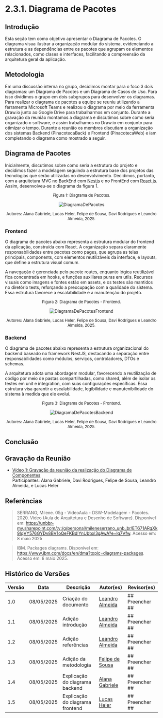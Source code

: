 # 2.3.1. Diagrama de Pacotes

## Introdução

Esta seção tem como objetivo apresentar o Diagrama de Pacotes. O diagrama visua ilustrar a organização modular do sistema, evidenciando a estrutura e as dependências entre os pacotes que agrupam os elementos relacionados, como clases e interfaces, facilitando a compreensão da arquitetura geral da aplicação.

## Metodologia

Em uma discussão interna no grupo, decidimos montar para o foco 3 dois diagramas: um Diagrama de Pacotes e um Diagrama de Casos de Uso. Para isso dividimos o grupo em dois subgrupos para desenvolver os diagramas. Para realizar o diagrama de pacotes a equipe se reuniu utilizando a ferramenta Microsoft Teams e realizou o diagrama por meio da ferramenta Draw.io junto ao Google Drive para trabalharmos em conjunto. Durante a gravação da reunião montamos a diagrama e discutimos sobre como seria organizado o software, e assim trabalhamos no Draw.io em conjunto para otimizar o tempo. Durante a reunião os membros discutiam a organização dos sistemas Backend (PinacotecaBack) e Frontend (PinacotecaWeb) e iam completando o diagrama como mostrado a seguir.

## Diagrama de Pacotes

Inicialmente, discutimos sobre como seria a estrutura do projeto e decidimos fazer a modelagem seguindo a estrutura base dos projetos das tecnologias que serão utilizadas no desenvolvimento. Decidimos, portanto, com a arquitetura MVC no BackEnd com [Nestjs](https://docs.nestjs.com/) e no FrontEnd com [React.js](https://react.dev/). Assim, desenvolveu-se o diagrama da figura 1.

<font size="2"><p style="text-align: center">Figura 1: Diagrama de Pacotes.</p></font>

<div style="text-align: center;">

![DiagramaDePacotes](#)

</div>
<font size="2"><p style="text-align: center">Autores: Alana Gabriele, Lucas Heler, Felipe de Sousa, Davi Rodrigues e Leandro Almeida, 2025.</p></font>

### Frontend

O diagrama de pacotes abaixo representa a estrutura modular do frontend da aplicação, construída com React. A organização separa claramente responsabilidades entre pacotes como pages, que agrupa as telas principais, components, com elementos reutilizáveis da interface, e layouts, que define a estrutura visual comum.

A navegação é gerenciada pelo pacote routes, enquanto lógica reutilizável fica concentrada em hooks, e funções auxiliares puras em utils. Recursos visuais como imagens e fontes estão em assets, e os testes são mantidos no diretório tests, reforçando a preocupação com a qualidade do sistema. Essa estrutura favorece a escalabilidade e a manutenção do projeto.

<font size="2"><p style="text-align: center">Figura 2: Diagrama de Pacotes - Frontend.</p></font>

<div style="text-align: center;">

![DiagramaDePacotesFrontend](#)

</div>
<font size="2"><p style="text-align: center">Autores: Alana Gabriele, Lucas Heler, Felipe de Sousa, Davi Rodrigues e Leandro Almeida, 2025.</p></font>

### Backend

O diagrama de pacotes abaixo representa a estrutura organizacional do backend baseado no framework NestJS, destacando a separação entre responsabilidades como módulos, serviços, controladores, DTOs e schemas.

A arquitetura adota uma abordagem modular, favorecendo a reutilização de código por meio de pastas compartilhadas, como shared, além de isolar os testes em unit e integration, com suas configurações específicas. Essa estrutura visa garantir a escalabilidade, legibilidade e manutenibilidade do sistema à medida que ele evolui.

<font size="2"><p style="text-align: center">Figura 3: Diagrama de Pacotes - Frontend.</p></font>

<div style="text-align: center;">

![DiagramaDePacotesBackend](#)

</div>
<font size="2"><p style="text-align: center">Autores: Alana Gabriele, Lucas Heler, Felipe de Sousa, Davi Rodrigues e Leandro Almeida, 2025.</p></font>

## Conclusão

## Gravação da Reunião

- [Vídeo 1: Gravação da reunião da realização do Diagrama de Componentes](#)</br>
  Participantes: Alana Gabriele, Davi Rodrigues, Felipe de Sousa, Leandro Almeida, e Lucas Heler

## Referências

> SERRANO, Milene. 05g - VideoAula - DSW-Modelagem - Pacotes. 2020. Vídeo (Aula de Arquitetura e Desenho de Software). Disponível em: https://unbbr-my.sharepoint.com/:v:/g/personal/mileneserrano_unb_br/ET671ARgXk9IqVY576GYDv8BV1oQeFKBdIYnUbbxl3gAwA?e=lq7Vfw. Acesso em: 8 maio 2025

> IBM. Packages diagrams. Disponível em: https://www.ibm.com/docs/en/dma?topic=diagrams-packages. Acesso em: 8 maio 2025.

## Histórico de Versões

| Versão | Data       | Descrição                      | Autor(es)                                          | Revisor(es)     |
| ------ | ---------- | ------------------------------ | -------------------------------------------------- | --------------- |
| 1.0    | 08/05/2025 | Criação do documento           | [Leandro Almeida](https://github.com/LeanArs)      | ## Preencher ## |
| 1.1    | 08/05/2025 | Adição introdução              | [Leandro Almeida](https://github.com/LeanArs)      | ## Preencher ## |
| 1.2    | 08/05/2025 | Adição referências             | [Leandro Almeida](https://github.com/LeanArs)      | ## Preencher ## |
| 1.3    | 08/05/2025 | Adição da metodologia          | [Felipe de Sousa](https://github.com/fsousac)      | ## Preencher ## |
| 1.4    | 08/05/2025 | Explicação do diagrama backend | [Alana Gabriele](https://github.com/alanagabriele) | ## Preencher ## |
| 1.5    | 08/05/2025 | Explicação do diagrama frontend | [Lucas Heler](https://github.com/akaeboshi)       | ## Preencher ## |
